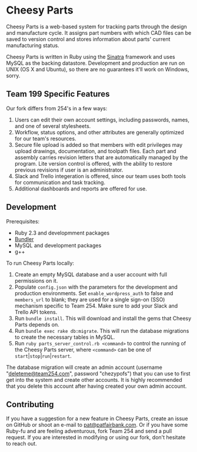 Cheesy Parts
============

Cheesy Parts is a web-based system for tracking parts through the design and manufacture cycle. It assigns
part numbers with which CAD files can be saved to version control and stores information about parts'
current manufacturing status.

Cheesy Parts is written in Ruby using the [Sinatra](http://sinatrarb.com) framework and uses MySQL as the
backing datastore. Development and production are run on UNIX (OS X and Ubuntu), so there are no guarantees
it'll work on Windows, sorry.

## Team 199 Specific Features

Our fork differs from 254's in a few ways:

1. Users can edit their own account settings, including passwords, names, and one of several stylesheets.
1. Workflow, status options, and other attributes are generally optimized for our team's resources.
1. Secure file upload is added so that members with edit privileges may upload drawings, documentation, and toolpath files. Each part and assembly carries revision letters that are automatically managed by the program. Lite version control is offered, with the ability to restore previous revisions if user is an administrator.
1. Slack and Trello integeration is offered, since our team uses both tools for communication and task tracking.
1. Additional dashboards and reports are offered for use.

## Development

Prerequisites:

* Ruby 2.3 and developmment packages
* [Bundler](http://gembundler.com)
* MySQL and development packages
* g++

To run Cheesy Parts locally:

1. Create an empty MySQL database and a user account with full permissions on it.
1. Populate `config.json` with the parameters for the development and production environments. Set
`enable_wordpress_auth` to false and `members_url` to blank; they are used for a single sign-on (SSO)
mechanism specific to Team 254. Make sure to add your Slack and Trello API tokens.
1. Run `bundle install`. This will download and install the gems that Cheesy Parts depends on.
1. Run `bundle exec rake db:migrate`. This will run the database migrations to create the necessary tables in
MySQL.
1. Run `ruby parts_server_control.rb <command>` to control the running of the Cheesy Parts server, where
`<command>` can be one of `start`|`stop`|`run`|`restart`.

The database migration will create an admin account (username "deleteme@team254.com", password "chezypofs")
that you can use to first get into the system and create other accounts. It is highly recommended that you
delete this account after having created your own admin account.

## Contributing

If you have a suggestion for a new feature in Cheesy Parts, create an issue on GitHub or shoot an e-mail to
[pat@patfairbank.com](mailto:pat@patfairbank.com). Or if you have some Ruby-fu and are feeling adventurous,
fork Team 254 and send a pull request. If you are interested in modifying or using our fork, don't hesitate to reach out.
